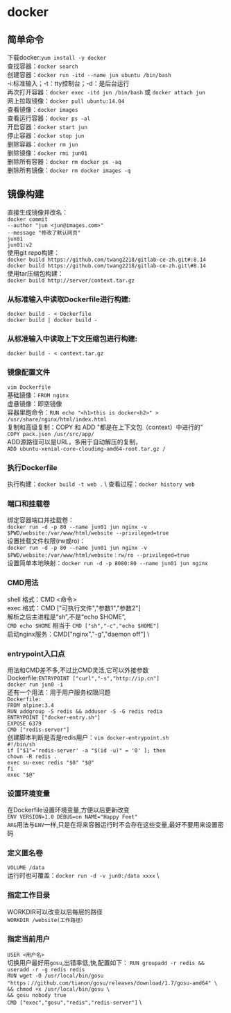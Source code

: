 # docker
## 简单命令
下载docker:`yum install -y docker` \
查找容器：`docker search` \
创建容器：`docker run -itd --name jun ubuntu /bin/bash` \
  -i:标准输入；-t：tty控制台；-d：是后台运行 \
再次打开容器：`docker exec -itd jun /bin/bash` 或 `docker attach jun` \
网上拉取镜像：`docker pull ubuntu:14.04` \
查看镜像：`docker images` \
查看运行容器：`docker ps -al` \
开启容器：`docker start jun` \
停止容器：`docker stop jun` \
删除容器：`docker rm jun` \
删除镜像：`docker rmi jun01` \
删除所有容器：`docker rm docker ps -aq` \
删除所有镜像：`docker rm docker images -q`
## 镜像构建
直接生成镜像并改名： \
`docker commit` \
`--author "jun <jun@images.com>"` \
`--message "修改了默认网页"` \
`jun01` \
`jun01:v2` \
使用git repo构建： \
`docker build https://github.com/twang2218/gitlab-ce-zh.git#:8.14` \
`docker build https://github.com/twang2218/gitlab-ce-zh.git\#8.14` \
使用tar压缩包构建： \
`docker build http://server/context.tar.gz` 
### 从标准输入中读取Dockerfile进行构建:
`docker build - < Dockerfile` \
`docker build | docker build -`
### 从标准输入中读取上下文压缩包进行构建:
`docker build - < context.tar.gz`
###  镜像配置文件
`vim Dockerfile` \
基础镜像：`FROM nginx` \
虚悬镜像：即空镜像 \
容器里跑命令：`RUN echo "<h1>this is docker<h2>" > /usr/share/nginx/html/index.html` \
复制和高级复制：COPY 和 ADD "都是在上下文包（context）中进行的" \
`COPY pack.json /usr/src/app/` \
ADD源路径可以是URL，多用于自动解压的复制， \
`ADD ubuntu-xenial-core-cloudimg-amd64-root.tar.gz /` 
### 执行Dockerfile
执行构建：`docker build -t web .` \ 
查看过程：`docker history web`
### 端口和挂载卷
绑定容器端口并挂载卷： \
`docker run -d -p 80 --name jun01 jun nginx -v $PWD/website:/var/www/html/website --privileged=true ` \
设置挂载文件权限(rw或ro)： \
`docker run -d -p 80 --name jun01 jun nginx -v $PWD/website:/var/www/html/website：rw/ro --privileged=true ` \
设置简单本地映射：`docker run -d -p 8080:80 --name jun01 jun nginx`
### CMD用法
shell 格式：CMD <命令> \
exec 格式：CMD ["可执行文件","参数1","参数2"] \
解析之后主进程是“sh”,不是“echo $HOME”, \
`CMD echo $HOME` 相当于 `CMD ["sh","-c","echo $HOME"]` \
启动nginx服务：CMD["nginx","-g","daemon off"] \
### entrypoint入口点
用法和CMD差不多,不过比CMD灵活,它可以外接参数 \
Dockerfile:`ENTRYPOINT ["curl","-s","http://ip.cn"]` \
`docker run jun0 -i` \
还有一个用法：用于用户服务权限问题 \
`Dockerfile:` \
`FROM alpine:3.4` \
`RUN addgroup -S redis && adduser -S -G redis redia` \
`ENTRYPOINT ["docker-entry.sh"]` \
`EXPOSE 6379` \
`CMD ["redis-server"]` \
创建脚本判断是否是redis用户：`vim docker-entrypoint.sh` \
`#!/bin/sh` \
`if ["$1"='redis-server' -a "$(id -u)" = '0' ]; then` \
`chown -R redis .` \
`exec su-exec redis "$0" "$@"` \
`fi` \
`exec "$@"`
### 设置环境变量
在Dockerfile设置环境变量,方便以后更新改变 \
`ENV VERSION=1.0 DEBUG=on NAME="Happy Feet"` \
`ARG`用法与`ENV`一样,只是在将来容器运行时不会存在这些变量,最好不要用来设置密码
### 定义匿名卷
`VOLUME /data` \
运行时也可覆盖：`docker run -d -v jun0:/data xxxx` \
### 指定工作目录
WORKDIR可以改变以后每层的路径 \
`WORKDIR /website(工作路径）`
### 指定当前用户
`USER <用户名>` \
切换用户最好用`gosu`,出错率低,快,配置如下：
`RUN groupadd -r redis && useradd -r -g redis redis` \
`RUN wget -O /usr/local/bin/gosu "https；//github.com/tianon/gosu/releases/download/1.7/gosu-amd64" \` \
`&& chmod +x /usr/local/bin/gosu \` \
`&& gosu nobody true` \
`CMD ["exec","gosu","redis","redis-server"]` \




